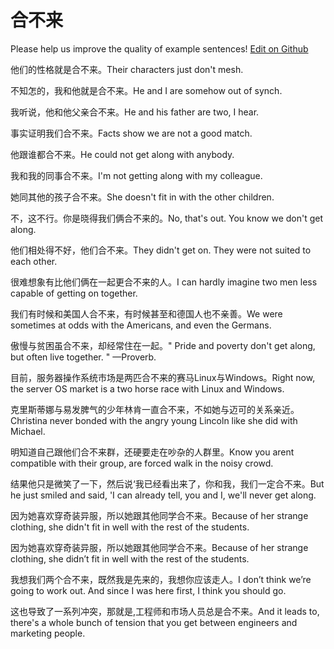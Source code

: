 # 合不来

Please help us improve the quality of example sentences! [Edit on Github](https://github.com/jiyushe/jiyu-example-sentence-source/blob/main/chinese/hebulai.md)

<p><span class="chinese">他们的性格就是合不来。</span><span class="english">Their characters just don't mesh.</span></p>

<p><span class="chinese">不知怎的，我和他就是合不来。</span><span class="english">He and I are somehow out of synch.</span></p>

<p><span class="chinese">我听说，他和他父亲合不来。</span><span class="english">He and his father are two, I hear.</span></p>

<p><span class="chinese">事实证明我们合不来。</span><span class="english">Facts show we are not a good match.</span></p>

<p><span class="chinese">他跟谁都合不来。</span><span class="english">He could not get along with anybody.</span></p>

<p><span class="chinese">我和我的同事合不来。</span><span class="english">I'm not getting along with my colleague.</span></p>

<p><span class="chinese">她同其他的孩子合不来。</span><span class="english">She doesn't fit in with the other children.</span></p>

<p><span class="chinese">不，这不行。你是晓得我们俩合不来的。</span><span class="english">No, that's out. You know we don't get along.</span></p>

<p><span class="chinese">他们相处得不好，他们合不来。</span><span class="english">They didn't get on. They were not suited to each other.</span></p>

<p><span class="chinese">很难想象有比他们俩在一起更合不来的人。</span><span class="english">I can hardly imagine two men less capable of getting on together.</span></p>

<p><span class="chinese">我们有时候和美国人合不来，有时候甚至和德国人也不亲善。</span><span class="english">We were sometimes at odds with the Americans, and even the Germans.</span></p>

<p><span class="chinese">傲慢与贫困虽合不来，却经常住在一起。</span><span class="english">" Pride and poverty don't get along, but often live together. " —Proverb.</span></p>

<p><span class="chinese">目前，服务器操作系统市场是两匹合不来的赛马Linux与Windows。</span><span class="english">Right now, the server OS market is a two horse race with Linux and Windows.</span></p>

<p><span class="chinese">克里斯蒂娜与易发脾气的少年林肯一直合不来，不如她与迈可的关系亲近。</span><span class="english">Christina never bonded with the angry young Lincoln like she did with Michael.</span></p>

<p><span class="chinese">明知道自己跟他们合不来群，还硬要走在吵杂的人群里。</span><span class="english">Know you arent compatible with their group, are forced walk in the noisy crowd.</span></p>

<p><span class="chinese">结果他只是微笑了一下，然后说‘我已经看出来了，你和我，我们一定合不来。</span><span class="english">But he just smiled and said, 'I can already tell, you and I, we'll never get along.</span></p>

<p><span class="chinese">因为她喜欢穿奇装异服，所以她跟其他同学合不来。</span><span class="english">Because of her strange clothing, she didn't fit in well with the rest of the students.</span></p>

<p><span class="chinese">因为她喜欢穿奇装异服，所以她跟其他同学合不来。</span><span class="english">Because of her strange clothing, she didn’t fit in well with the rest of the students.</span></p>

<p><span class="chinese">我想我们两个合不来，既然我是先来的，我想你应该走人。</span><span class="english">I don’t think we’re going to work out. And since I was here first, I think you should go.</span></p>

<p><span class="chinese">这也导致了一系列冲突，那就是,工程师和市场人员总是合不来。</span><span class="english">And it leads to, there's a whole bunch of tension that you get between engineers and marketing people.</span></p>

